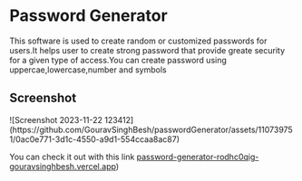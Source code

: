 <h1>Password Generator</h1>
<p>This software is used to create random or customized passwords for users.It helps user to create strong password that provide greate security for a given type of access.You can create password using uppercae,lowercase,number and symbols</p>

<h2>Screenshot</h2>
![Screenshot 2023-11-22 123412](https://github.com/GouravSinghBesh/passwordGenerator/assets/110739751/0ac0e771-3d1c-4550-a9d1-554ccaa8ac87)


<p>You can check it out with this link <a href="password-generator-rodhc0qig-gouravsinghbesh.vercel.app">password-generator-rodhc0qig-gouravsinghbesh.vercel.app</a>)<p/>
